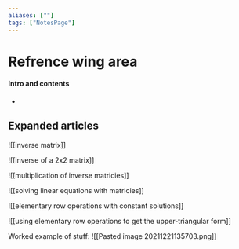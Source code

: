 ```yaml
---
aliases: [""]
tags: ["NotesPage"]
---
```


# Refrence wing area

#### Intro and contents
- 


## Expanded articles
![[inverse matrix]]

![[inverse of a 2x2 matrix]]

![[multiplication of inverse matricies]]

![[solving linear equations with matricies]]

![[elementary row operations with constant solutions]]

![[using elementary row operations to get the upper-triangular form]]

Worked example of stuff:
![[Pasted image 20211221135703.png]]
